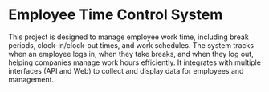 # Employee Time Control System

This project is designed to manage employee work time, including break periods, clock-in/clock-out times, and work schedules. The system tracks when an employee logs in, when they take breaks, and when they log out, helping companies manage work hours efficiently. It integrates with multiple interfaces (API and Web) to collect and display data for employees and management.
